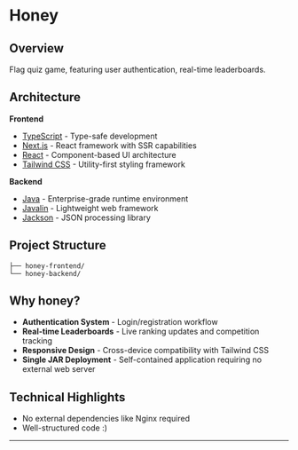 # Honey

## Overview

Flag quiz game, featuring user authentication, real-time leaderboards.

## Architecture

**Frontend**

- [TypeScript](https://www.typescriptlang.org/) - Type-safe development
- [Next.js](https://nextjs.org/) - React framework with SSR capabilities
- [React](https://react.dev/) - Component-based UI architecture
- [Tailwind CSS](https://tailwindcss.com/) - Utility-first styling framework

**Backend**

- [Java](https://www.java.com/) - Enterprise-grade runtime environment
- [Javalin](https://javalin.io/) - Lightweight web framework
- [Jackson](https://github.com/FasterXML/jackson-databind) - JSON processing library

## Project Structure

```
├── honey-frontend/
└── honey-backend/
```

## Why honey?

- **Authentication System** - Login/registration workflow
- **Real-time Leaderboards** - Live ranking updates and competition tracking
- **Responsive Design** - Cross-device compatibility with Tailwind CSS
- **Single JAR Deployment** - Self-contained application requiring no external web server

## Technical Highlights

- No external dependencies like Nginx required
- Well-structured code :)

---
